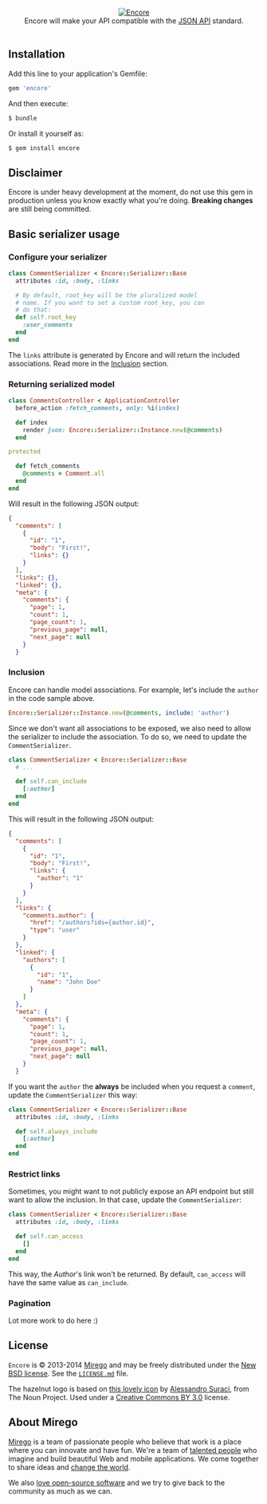 <p align="center">
  <a href="https://github.com/mirego/encore">
    <img src="http://i.imgur.com/erXBozp.png" alt="Encore" />
  </a>
  <br />
  Encore will make your API compatible with the <a href="http://jsonapi.org">JSON API</a> standard.
  <br /><br />
</p>

## Installation

Add this line to your application's Gemfile:

```ruby
gem 'encore'
```

And then execute:

```bash
$ bundle
```

Or install it yourself as:

```bash
$ gem install encore
```

## Disclaimer

Encore is under heavy development at the moment, do not use this gem in production unless you know exactly what you're doing. **Breaking changes** are still being committed.

## Basic serializer usage

### Configure your serializer

```ruby
class CommentSerializer < Encore::Serializer::Base
  attributes :id, :body, :links

  # By default, root_key will be the pluralized model
  # name. If you want to set a custom root_key, you can
  # do that:
  def self.root_key
    :user_comments
  end
end
```

The `links` attribute is generated by Encore and will return the included associations. Read more in the [Inclusion](#inclusion) section.

### Returning serialized model

```ruby
class CommentsController < ApplicationController
  before_action :fetch_comments, only: %i(index)

  def index
    render json: Encore::Serializer::Instance.new(@comments)
  end

protected

  def fetch_comments
    @comments = Comment.all
  end
end
```

Will result in the following JSON output:

```json
{
  "comments": [
    {
      "id": "1",
      "body": "First!",
      "links": {}
    }
  ],
  "links": {},
  "linked": {},
  "meta": {
    "comments": {
      "page": 1,
      "count": 1,
      "page_count": 1,
      "previous_page": null,
      "next_page": null
    }
  }
```

### Inclusion

Encore can handle model associations. For example, let's include the `author` in the code sample above.

```ruby
Encore::Serializer::Instance.new(@comments, include: 'author')
```

Since we don't want all associations to be exposed, we also need to allow the serializer to include the association. To do so, we need to update the `CommentSerializer`.

```ruby
class CommentSerializer < Encore::Serializer::Base
  # ...

  def self.can_include
    [:author]
  end
end
```

This will result in the following JSON output:

```json
{
  "comments": [
    {
      "id": "1",
      "body": "First!",
      "links": {
        "author": "1"
      }
    }
  ],
  "links": {
    "comments.author": {
      "href": "/authors?ids={author.id}",
      "type": "user"
    }
  },
  "linked": {
    "authors": [
      {
        "id": "1",
        "name": "John Doe"
      }
    ]
  },
  "meta": {
    "comments": {
      "page": 1,
      "count": 1,
      "page_count": 1,
      "previous_page": null,
      "next_page": null
    }
  }
```

If you want the `author` the **always** be included when you request a `comment`, update the `CommentSerializer` this way:

```ruby
class CommentSerializer < Encore::Serializer::Base
  attributes :id, :body, :links

  def self.always_include
    [:author]
  end
end
```

### Restrict links

Sometimes, you might want to not publicly expose an API endpoint but still want to allow the inclusion. In that case, update the `CommentSerializer`:

```ruby
class CommentSerializer < Encore::Serializer::Base
  attributes :id, :body, :links

  def self.can_access
    []
  end
end
```

This way, the *Author*'s link won't be returned. By default, `can_access` will have the same value as `can_include`.

### Pagination

Lot more work to do here :)

## License

`Encore` is © 2013-2014 [Mirego](http://www.mirego.com) and may be freely distributed under the [New BSD license](http://opensource.org/licenses/BSD-3-Clause).  See the [`LICENSE.md`](https://github.com/mirego/encore/blob/master/LICENSE.md) file.

The hazelnut logo is based on [this lovely icon](http://thenounproject.com/term/hazelnuts/3618/) by [Alessandro Suraci](http://thenounproject.com/alessandro.suraci/), from The Noun Project. Used under a [Creative Commons BY 3.0](http://creativecommons.org/licenses/by/3.0/) license.

## About Mirego

[Mirego](http://mirego.com) is a team of passionate people who believe that work is a place where you can innovate and have fun. We're a team of [talented people](http://life.mirego.com) who imagine and build beautiful Web and mobile applications. We come together to share ideas and [change the world](http://mirego.org).

We also [love open-source software](http://open.mirego.com) and we try to give back to the community as much as we can.
